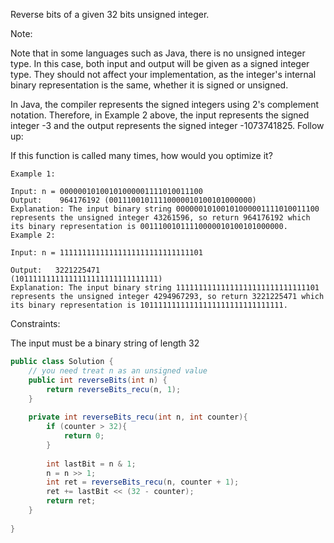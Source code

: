 Reverse bits of a given 32 bits unsigned integer.

Note:

Note that in some languages such as Java, there is no unsigned integer type. In this case, both input and output will be given as a signed integer type. They should not affect your implementation, as the integer's internal binary representation is the same, whether it is signed or unsigned.

In Java, the compiler represents the signed integers using 2's complement notation. Therefore, in Example 2 above, the input represents the signed integer -3 and the output represents the signed integer -1073741825.
Follow up:

If this function is called many times, how would you optimize it?

 
```
Example 1:

Input: n = 00000010100101000001111010011100
Output:    964176192 (00111001011110000010100101000000)
Explanation: The input binary string 00000010100101000001111010011100 represents the unsigned integer 43261596, so return 964176192 which its binary representation is 00111001011110000010100101000000.
Example 2:

Input: n = 11111111111111111111111111111101

Output:   3221225471 
(10111111111111111111111111111111)
Explanation: The input binary string 11111111111111111111111111111101 represents the unsigned integer 4294967293, so return 3221225471 which its binary representation is 10111111111111111111111111111111.
```

Constraints:

The input must be a binary string of length 32

```java
public class Solution {
    // you need treat n as an unsigned value
    public int reverseBits(int n) {
        return reverseBits_recu(n, 1);
    }
    
    private int reverseBits_recu(int n, int counter){
        if (counter > 32){
            return 0;
        }
        
        int lastBit = n & 1;
        n = n >> 1;
        int ret = reverseBits_recu(n, counter + 1);
        ret += lastBit << (32 - counter);
        return ret;
    }
    
}
```